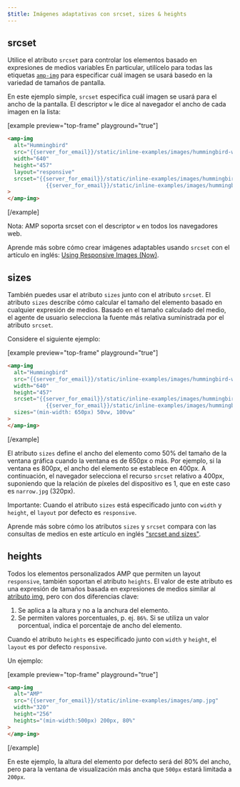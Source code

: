 ```yaml
---
$title: Imágenes adaptativas con srcset, sizes & heights
---
```


## srcset

Utilice el atributo `srcset` para controlar los elementos
basado en expresiones de medios variables
En particular, utilícelo para todas las etiquetas [`amp-img`](../../../../documentation/components/reference/amp-img.md)
para especificar cuál imagen se usará basedo en la variedad de tamaños de pantalla.

En este ejemplo simple, `srcset` especifica cuál imagen se usará para el ancho de la pantalla.
El descriptor `w` le dice al navegador el ancho de cada imagen en la lista:

[example preview="top-frame" playground="true"]

```html
<amp-img
  alt="Hummingbird"
  src="{{server_for_email}}/static/inline-examples/images/hummingbird-wide.jpg"
  width="640"
  height="457"
  layout="responsive"
  srcset="{{server_for_email}}/static/inline-examples/images/hummingbird-wide.jpg 640w,
            {{server_for_email}}/static/inline-examples/images/hummingbird-narrow.jpg 320w"
>
</amp-img>
```

[/example]

Nota: AMP soporta srcset con el descriptor `w` en todos los navegadores web.

Aprende más sobre cómo crear imágenes adaptables usando `srcset`
con el artículo en inglés: [Using Responsive Images (Now)](http://alistapart.com/article/using-responsive-images-now).

## sizes

También puedes usar el atributo `sizes` junto con el atributo `srcset`.
El atributo `sizes` describe cómo calcular el tamaño del elemento basado en cualquier expresión de medios.
Basado en el tamaño calculado del medio, el agente de usuario selecciona la fuente más relativa suministrada por el atributo `srcset`.

Considere el siguiente ejemplo:

[example preview="top-frame" playground="true"]

```html
<amp-img
  alt="Hummingbird"
  src="{{server_for_email}}/static/inline-examples/images/hummingbird-wide.jpg"
  width="640"
  height="457"
  srcset="{{server_for_email}}/static/inline-examples/images/hummingbird-wide.jpg 640w,
            {{server_for_email}}/static/inline-examples/images/hummingbird-narrow.jpg 320w"
  sizes="(min-width: 650px) 50vw, 100vw"
>
</amp-img>
```

[/example]

El atributo `sizes` define el ancho del elemento como 50% del tamaño de la ventana gráfica cuando la ventana es de 650px o más.
Por ejemplo, si la ventana es 800px, el ancho del elemento se establece en 400px.
A continuación, el navegador selecciona el recurso `srcset` relativo a 400px, suponiendo que la relación de píxeles del dispositivo es 1, que en este caso es `narrow.jpg` (320px).

Importante: Cuando el atributo `sizes` está especificado junto con `width` y `height`, el `layout` por defecto es `responsive`.

Aprende más sobre cómo los atributos `sizes` y `srcset` compara
con las consultas de medios en este artículo en inglés ["srcset and sizes"](https://ericportis.com/posts/2014/srcset-sizes/).

## heights

Todos los elementos personalizados AMP que permiten un layout `responsive`, también soportan el atributo `heights`.
El valor de este atributo es una expresión de tamaños basada en expresiones de medios similar al [atributo img](https://developer.mozilla.org/es/docs/Web/HTML/Elemento/img), pero con dos diferencias clave:

1.  Se aplica a la altura y no a la anchura del elemento.
2.  Se permiten valores porcentuales, p. ej. `86%`. Si se utiliza un valor porcentual, indica el porcentaje
    de ancho del elemento.

Cuando el atributo `heights` es especificado junto con `width` y `height`, el `layout` es por defecto `responsive`.

Un ejemplo:

[example preview="top-frame" playground="true"]

```html
<amp-img
  alt="AMP"
  src="{{server_for_email}}/static/inline-examples/images/amp.jpg"
  width="320"
  height="256"
  heights="(min-width:500px) 200px, 80%"
>
</amp-img>
```

[/example]

En este ejemplo, la altura del elemento por defecto será del 80% del ancho, pero para la ventana de visualización más ancha que `500px` estará limitada a `200px`.
